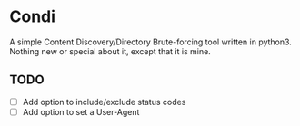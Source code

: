 # Condi

A simple Content Discovery/Directory Brute-forcing tool written in python3.
Nothing new or special about it, except that it is mine.

## TODO
- [ ] Add option to include/exclude status codes
- [ ] Add option to set a User-Agent